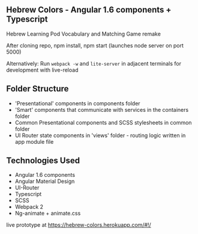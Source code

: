 Hebrew Colors - Angular 1.6 components + Typescript
-------------------------------------------------------
Hebrew Learning Pod Vocabulary and Matching Game remake

After cloning repo, npm install, npm start (launches node server on port 5000)

Alternatively:
Run `webpack -w` and `lite-server` in adjacent terminals for development with live-reload

Folder Structure
----------------
- 'Presentational' components in components folder
- 'Smart' components that communicate with services in the containers folder
- Common Presentational components and SCSS stylesheets in common folder
- UI Router state components in 'views' folder - routing logic written in app module file

Technologies Used
------------
- Angular 1.6 components
- Angular Material Design
- UI-Router
- Typescript
- SCSS
- Webpack 2
- Ng-animate + animate.css

live prototype at https://hebrew-colors.herokuapp.com/#!/
